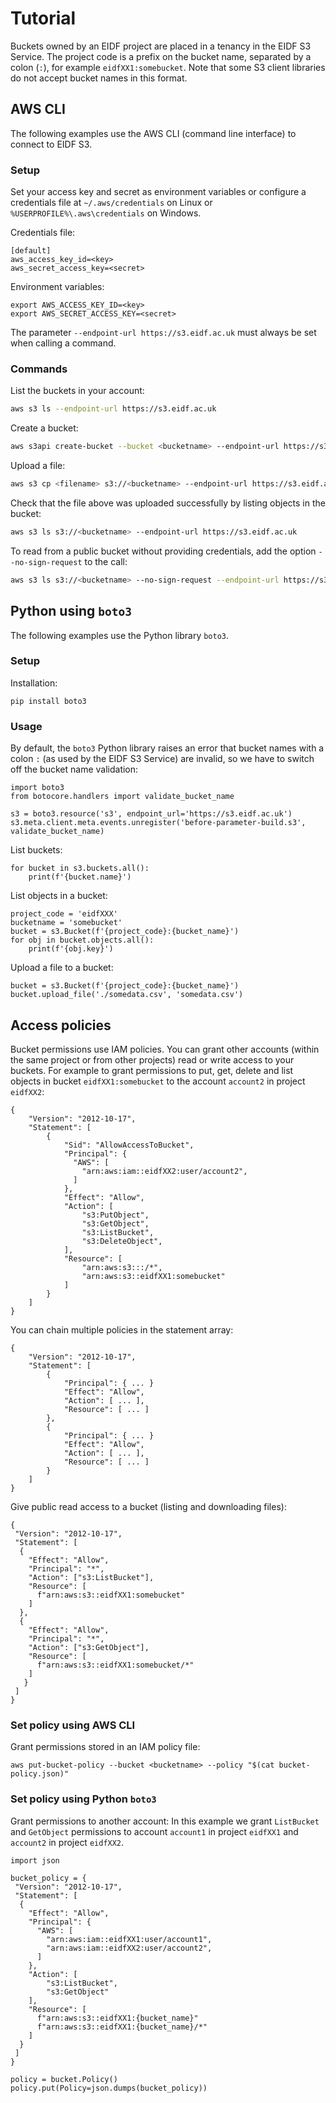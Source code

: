 # Tutorial

Buckets owned by an EIDF project are placed in a tenancy in the EIDF S3 Service.
The project code is a prefix on the bucket name, separated by a colon (`:`), for example `eidfXX1:somebucket`.
Note that some S3 client libraries do not accept bucket names in this format.

## AWS CLI

The following examples use the AWS CLI (command line interface) to connect to EIDF S3.

### Setup

Set your access key and secret as environment variables or configure a credentials file at `~/.aws/credentials` on Linux or `%USERPROFILE%\.aws\credentials` on Windows.

Credentials file:
```
[default]
aws_access_key_id=<key>
aws_secret_access_key=<secret>
```

Environment variables:
```
export AWS_ACCESS_KEY_ID=<key>
export AWS_SECRET_ACCESS_KEY=<secret>
```

The parameter `--endpoint-url https://s3.eidf.ac.uk` must always be set when calling a command.

### Commands

List the buckets in your account:

```bash
aws s3 ls --endpoint-url https://s3.eidf.ac.uk
```

Create a bucket:

```bash
aws s3api create-bucket --bucket <bucketname> --endpoint-url https://s3.eidf.ac.uk
```

Upload a file:

```bash
aws s3 cp <filename> s3://<bucketname> --endpoint-url https://s3.eidf.ac.uk
```

Check that the file above was uploaded successfully by listing objects in the bucket:
```bash
aws s3 ls s3://<bucketname> --endpoint-url https://s3.eidf.ac.uk            
```

To read from a public bucket without providing credentials, add the option `--no-sign-request` to the call:
```bash
aws s3 ls s3://<bucketname> --no-sign-request --endpoint-url https://s3.eidf.ac.uk
```

## Python using `boto3`

The following examples use the Python library `boto3`.

### Setup

Installation:
```
pip install boto3
```

### Usage

By default, the `boto3` Python library raises an error that bucket names with a colon `:` (as used by the EIDF S3 Service) are invalid, so we have to switch off the bucket name validation:

```
import boto3
from botocore.handlers import validate_bucket_name

s3 = boto3.resource('s3', endpoint_url='https://s3.eidf.ac.uk')
s3.meta.client.meta.events.unregister('before-parameter-build.s3', validate_bucket_name)
```

List buckets:
```
for bucket in s3.buckets.all():
    print(f'{bucket.name}')
```

List objects in a bucket:
```
project_code = 'eidfXXX'
bucketname = 'somebucket'
bucket = s3.Bucket(f'{project_code}:{bucket_name}')
for obj in bucket.objects.all():
    print(f'{obj.key}')
```

Upload a file to a bucket:
```
bucket = s3.Bucket(f'{project_code}:{bucket_name}')
bucket.upload_file('./somedata.csv', 'somedata.csv')
```

## Access policies

Bucket permissions use IAM policies. You can grant other accounts (within the same project or from other projects) read or write access to your buckets.
For example to grant permissions to put, get, delete and list objects in bucket `eidfXX1:somebucket` to the account `account2` in project `eidfXX2`:

```
{
    "Version": "2012-10-17",
    "Statement": [
        {
            "Sid": "AllowAccessToBucket",
            "Principal": {
              "AWS": [
                "arn:aws:iam::eidfXX2:user/account2",
              ]
            },
            "Effect": "Allow",
            "Action": [
                "s3:PutObject",
                "s3:GetObject",
                "s3:ListBucket",
                "s3:DeleteObject",
            ],
            "Resource": [
                "arn:aws:s3:::/*",
                "arn:aws:s3::eidfXX1:somebucket"
            ]
        }
    ]
}
```

You can chain multiple policies in the statement array:
```
{
    "Version": "2012-10-17",
    "Statement": [
        {
            "Principal": { ... }
            "Effect": "Allow",
            "Action": [ ... ],
            "Resource": [ ... ]
        },
        {
            "Principal": { ... }
            "Effect": "Allow",
            "Action": [ ... ],
            "Resource": [ ... ]
        }
    ]
}
```

Give public read access to a bucket (listing and downloading files):
```
{
 "Version": "2012-10-17",
 "Statement": [
  {
    "Effect": "Allow",
    "Principal": "*",
    "Action": ["s3:ListBucket"],
    "Resource": [
      f"arn:aws:s3::eidfXX1:somebucket"
    ]
  },
  {
    "Effect": "Allow",
    "Principal": "*",
    "Action": ["s3:GetObject"],
    "Resource": [
      f"arn:aws:s3::eidfXX1:somebucket/*"
    ]
   }
 ]
}
```

### Set policy using AWS CLI

Grant permissions stored in an IAM policy file:
```
aws put-bucket-policy --bucket <bucketname> --policy "$(cat bucket-policy.json)"
```

### Set policy using Python `boto3`

Grant permissions to another account: In this example we grant `ListBucket` and `GetObject` permissions to account `account1` in project `eidfXX1` and `account2` in project `eidfXX2`.
```
import json

bucket_policy = {
 "Version": "2012-10-17",
 "Statement": [
  {
    "Effect": "Allow",
    "Principal": {
      "AWS": [
        "arn:aws:iam::eidfXX1:user/account1",
        "arn:aws:iam::eidfXX2:user/account2",
      ]
    },
    "Action": [
        "s3:ListBucket",
        "s3:GetObject"
    ],
    "Resource": [
      f"arn:aws:s3::eidfXX1:{bucket_name}"
      f"arn:aws:s3::eidfXX1:{bucket_name}/*"
    ]
  }
 ]
}

policy = bucket.Policy()
policy.put(Policy=json.dumps(bucket_policy))
```
